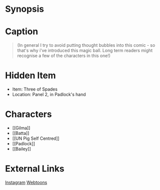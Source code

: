 # Synopsis


# Caption
> (In general I try to avoid putting thought bubbles into this comic - so that's why i've introduced this magic ball. 
> Long term readers might recognise a few of the characters in this one!)

# Hidden Item
* Item: Three of Spades
* Location: <spoiler>Panel 2, in Padlock's hand</spoiler>

# Characters
* [[Gilma]]
* [[Batta]]
* [[UN Pig Self Centred]]
* [[Padlock]]
* [[Bailey]]

# External Links
[Instagram](https://www.instagram.com/p/CiqSQd9M0tS/?igshid=YmMyMTA2M2Y=)
[Webtoons](https://www.webtoons.com/en/challenge/twistwood-tales/117-mind-reading-/viewer?title_no=344740&episode_no=127)